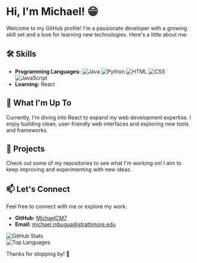 # Hi, I'm Michael! 😁

Welcome to my GitHub profile! I'm a passionate developer with a growing skill set and a love for learning new technologies. Here's a little about me:

## 🛠️ Skills
- **Programming Languages:** ![Java](https://img.shields.io/badge/Code-Java-red?logo=openjdk&logoColor=white)
![Python](https://img.shields.io/badge/Code-Python-blue?logo=python&logoColor=white)
![HTML](https://img.shields.io/badge/Code-HTML5-orange?logo=html5&logoColor=white)
![CSS](https://img.shields.io/badge/Code-CSS3-blue?logo=css3&logoColor=white)
![JavaScript](https://img.shields.io/badge/Code-JavaScript-yellow?logo=javascript&logoColor=black)
- **Learning:** React 

## 🌱 What I'm Up To
Currently, I'm diving into React to expand my web development expertise. I enjoy building clean, user-friendly web interfaces and exploring new tools and frameworks.

## 📂 Projects
Check out some of my repositories to see what I'm working on! I aim to keep improving and experimenting with new ideas.

## 📫 Let's Connect
Feel free to connect with me or explore my work:
- **GitHub:** [MichaelCM7](https://github.com/MichaelCM7)
- **Email:** [michael.mbugua@strathmore.edu](michael.mbugua@strathmore.edu)

![GitHub Stats](https://github-readme-stats.vercel.app/api?username=MichaelCM7&show_icons=true&theme=radical)  
![Top Languages](https://github-readme-stats.vercel.app/api/top-langs/?username=MichaelCM7&layout=compact&theme=radical)

Thanks for stopping by! 🙏

